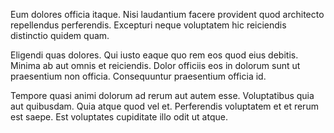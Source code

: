 Eum dolores officia itaque. Nisi laudantium facere provident quod architecto repellendus perferendis. Excepturi neque voluptatem hic reiciendis distinctio quidem quam.
 Eligendi quas dolores. Qui iusto eaque quo rem eos quod eius debitis. Minima ab aut omnis et reiciendis. Dolor officiis eos in dolorum sunt ut praesentium non officia. Consequuntur praesentium officia id.
 Tempore quasi animi dolorum ad rerum aut autem esse. Voluptatibus quia aut quibusdam. Quia atque quod vel et. Perferendis voluptatem et et rerum est saepe. Est voluptates cupiditate illo odit ut atque.